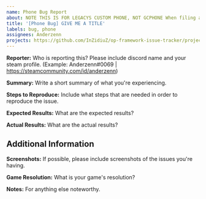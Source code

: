 ```yaml
---
name: Phone Bug Report
about: NOTE THIS IS FOR LEGACYS CUSTOM PHONE, NOT GCPHONE When filing a bug report make sure to fill in all information as detailed as you possibly can.
title: '[Phone Bug] GIVE ME A TITLE'
labels: bug, phone
assignees: Anderzenn
projects: https://github.com/InZidiuZ/op-framework-issue-tracker/projects/1
---
```


**Reporter:**
Who is reporting this? Please include discord name and your steam profile. (Example: Anderzenn#0069 | https://steamcommunity.com/id/anderzenn)

**Summary:**
Write a short summary of what you're experiencing.

**Steps to Reproduce:**
Include what steps that are needed in order to reproduce the issue.

**Expected Results:**
What are the expected results?

**Actual Results:**
What are the actual results?

## Additional Information

**Screenshots:**
If possible, please include screenshots of the issues you're having.

**Game Resolution:**
What is your game's resolution?

**Notes:**
For anything else noteworthy.
